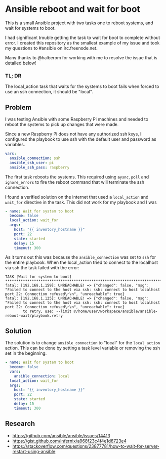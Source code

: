# Ansible reboot and wait for boot

This is a small Ansible project with two tasks one to reboot systems, and wait
for systems to boot.

I had significant trouble getting the task to wait for boot to complete without
error. I created this repository as the smallest example of my issue and took
my questions to #ansible on irc.freenode.net.

Many thanks to @halberom for working with me to resolve the issue that is
detailed below!

### TL; DR
The local_action task that waits for the systems to boot fails when forced to
use an ssh connection, it should be "local".

## Problem
I was testing Ansible with some Raspberry Pi machines and needed to reboot the
systems to pick up changes that were made.

Since a new Raspberry Pi does not have any authorized ssh keys, I configured
the playbook to use ssh with the default user and password as variables.

```yml
vars:
  ansible_connection: ssh
  ansible_ssh_user: pi
  ansible_ssh_pass: raspberry
```

The first task reboots the systems. This required using `aysnc`, `poll` and
`ignore_errors` to fire the reboot command that will terminate the ssh
connection.

I found a verified solution on the internet that used a `local_action` and
`wait_for` directive in the task. This did not work for my playbook and I was

```yml
- name: Wait for system to boot
  become: false
  local_action: wait_for
  args:
    host: "{{ inventory_hostname }}"
    port: 22
    state: started
    delay: 15
    timeout: 300
```

As it turns out this was because the `ansible_connection` was set to `ssh` for
the entire playbook. When the local_action tried to connect to the localhost
via ssh the task failed with the error:
```
TASK [Wait for system to boot] **************************************************************************
fatal: [192.168.1.159]: UNREACHABLE! => {"changed": false, "msg": "Failed to connect to the host via ssh: ssh: connect to host localhost port 22: Connection refused\r\n", "unreachable": true}
fatal: [192.168.1.125]: UNREACHABLE! => {"changed": false, "msg": "Failed to connect to the host via ssh: ssh: connect to host localhost port 22: Connection refused\r\n", "unreachable": true}
        to retry, use: --limit @/home/user/workspace/ansible/ansible-reboot-wait/playbook.retry
```

## Solution
The solution is to change `ansible_connection` to "local" for the `local_action`
action. This can be done by setting a task level variable or removing the
ssh set in the beginning.

```yml
- name: Wait for system to boot
  become: false
  vars:
    ansible_connection: local
  local_action: wait_for
  args:
    host: "{{ inventory_hostname }}"
    port: 22
    state: started
    delay: 15
    timeout: 300
```

## Research

* https://github.com/ansible/ansible/issues/14413
* https://gist.github.com/infernix/a968f23c4f4e1d6723e4
* https://stackoverflow.com/questions/23877781/how-to-wait-for-server-restart-using-ansible
